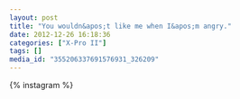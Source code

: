 ```yaml
---
layout: post
title: "You wouldn&apos;t like me when I&apos;m angry."
date: 2012-12-26 16:18:36
categories: ["X-Pro II"]
tags: []
media_id: "355206337691576931_326209"
---
```


{% instagram %}
